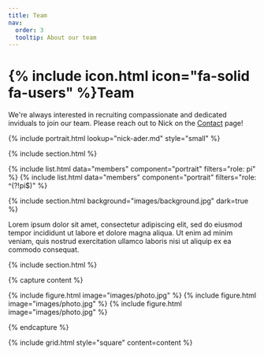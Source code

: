 ```yaml
---
title: Team
nav:
  order: 3
  tooltip: About our team
---
```


# {% include icon.html icon="fa-solid fa-users" %}Team

We're always interested in recruiting compassionate and dedicated inviduals to join our team. Please reach out to Nick on the [Contact](nickaderlab.com/contact/) page!

{%
  include portrait.html
  lookup="nick-ader.md"
  style="small"
%}

{% include section.html %}

{% include list.html data="members" component="portrait" filters="role: pi" %}
{% include list.html data="members" component="portrait" filters="role: ^(?!pi$)" %}

{% include section.html background="images/background.jpg" dark=true %}

Lorem ipsum dolor sit amet, consectetur adipiscing elit, sed do eiusmod tempor
incididunt ut labore et dolore magna aliqua. Ut enim ad minim veniam, quis
nostrud exercitation ullamco laboris nisi ut aliquip ex ea commodo consequat.

{% include section.html %}

{% capture content %}

{% include figure.html image="images/photo.jpg" %}
{% include figure.html image="images/photo.jpg" %}
{% include figure.html image="images/photo.jpg" %}

{% endcapture %}

{% include grid.html style="square" content=content %}
